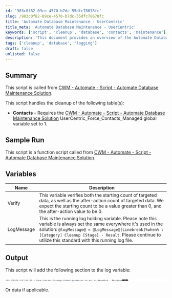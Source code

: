 ```yaml
---
id: '983c0f82-09ce-4570-b7dc-55dfc78678fc'
slug: /983c0f82-09ce-4570-b7dc-55dfc78678fc
title: 'Automate Database Maintenance - UserCentric'
title_meta: 'Automate Database Maintenance - UserCentric'
keywords: ['script', 'cleanup', 'database', 'contacts', 'maintenance']
description: 'This document provides an overview of the Automate Database Maintenance Script, which is designed to handle the cleanup of specific database tables, particularly the Contacts table. It includes details on variable usage, log output, and sample runs to assist users in implementing the script effectively.'
tags: ['cleanup', 'database', 'logging']
draft: false
unlisted: false
---
```


## Summary

This script is called from [CWM - Automate - Script - Automate Database Maintenance Solution](/docs/6436e6f3-e161-4b64-a4bf-1177cce2f968).

This script handles the cleanup of the following table(s):

- **Contacts** - Requires the [CWM - Automate - Script - Automate Database Maintenance Solution](/docs/6436e6f3-e161-4b64-a4bf-1177cce2f968) UserCentric_Force_Contacts_Managed global variable set to 1.

## Sample Run

This script is a function script called from [CWM - Automate - Script - Automate Database Maintenance Solution](/docs/6436e6f3-e161-4b64-a4bf-1177cce2f968).

## Variables

| Name        | Description                                                                                                                                                                                                                                         |
|-------------|-----------------------------------------------------------------------------------------------------------------------------------------------------------------------------------------------------------------------------------------------------|
| Verify      | This variable verifies both the starting count of targeted data, as well as the after-action count of targeted data. We expect the starting count to be a value greater than 0, and the after-action value to be 0.                                |
| LogMessage  | This is the running log holding variable. Please note this variable is always set the same everywhere it's used in the solution: `@logMessage@ = @LogMessage@[Linebreak]%when% : [Category] Cleanup [Stage] - Result`. Please continue to utilize this standard with this running log file. |

## Output

This script will add the following section to the log variable:

![Output Section](../../../static/img/Automate-Database-Maintenance---UserCentric/image_1.png)

Or data if applicable.


